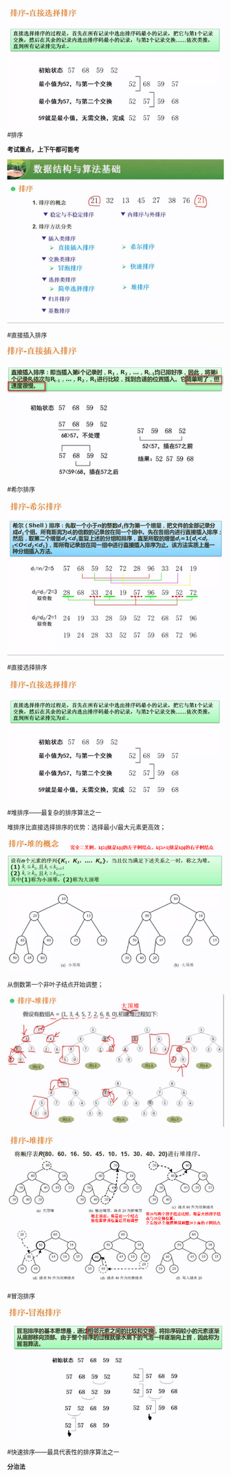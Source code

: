 ![](/imgs/1.7.10-4直接选择排序.png)#排序 

**考试重点，上下午都可能考**

![](/imgs/1.7.10-1排序.png)

#直接插入排序

![](/imgs/1.7.10-2直接插入排序.png)

#希尔排序

![](/imgs/1.7.10-3希尔排序.png)

#直接选择排序

![](/imgs/1.7.10-4直接选择排序.png)

#堆排序——最复杂的排序算法之一

堆排序比直接选择排序的优势：选择最小/最大元素更高效；

![](/imgs/1.7.10-5堆排序.png)

从倒数第一个非叶子结点开始调整；

![](/imgs/1.7.10-6构建大顶堆.png)

![](/imgs/1.7.10-7堆排序的调整过程.png)

#冒泡排序

![](/imgs/1.7.10-8冒泡排序.png)

#快速排序——最具代表性的排序算法之一

**分治法**

